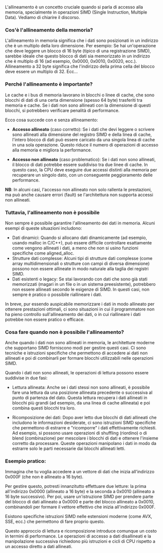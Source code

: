 L'allineamento è un concetto cruciale quando si parla di accesso alla memoria, specialmente in operazioni SIMD (Single Instruction, Multiple Data). Vediamo di chiarire il discorso.

### Cos'è l'allineamento della memoria?
L'allineamento in memoria significa che i dati sono posizionati in un indirizzo che è un multiplo della loro dimensione. Per esempio: Se hai un'operazione che deve leggere un blocco di 16 byte (tipico di una registrazione SIMD), sarebbe ideale che questo blocco di dati sia memorizzato in un indirizzo che è multiplo di 16 (ad esempio, 0x0000, 0x0010, 0x0020, ecc.). Allineamento a 32 byte significa che l'indirizzo della prima cella del blocco deve essere un multiplo di 32. Ecc...

### Perché l'allineamento è importante?
Le cache e i bus di memoria lavorano in blocchi o linee di cache, che sono blocchi di dati di una certa dimensione (spesso 64 byte) trasferiti tra memoria e cache. Se i dati non sono allineati con la dimensione di questi blocchi, si potrebbero verificare penalità di performance. 

Ecco cosa succede con e senza allineamento:
- __Accesso allineato__ (caso corretto): Se i dati che devi leggere o scrivere sono allineati alla dimensione del registro SIMD e della linea di cache, l'intero blocco di dati può essere caricato da una singola linea di cache in una sola operazione. Questo riduce il numero di operazioni di accesso alla memoria e migliora la performance.

- __Accesso non allineato__ (caso problematico): Se i dati non sono allineati, il blocco di dati potrebbe essere suddiviso tra due linee di cache. In questo caso, la CPU deve eseguire due accessi distinti alla memoria per recuperare un singolo dato, con un conseguente peggioramento delle performance. 

__NB__: In alcuni casi, l'accesso non allineato non solo rallenta le prestazioni, ma può anche causare errori (fault) se l'architettura non supporta accessi non allineati.

### Tuttavia, l'allineamento non è possibile
Non sempre è possibile garantire l'allineamento dei dati in memoria. Alcuni esempi di queste situazioni includono:
- Dati dinamici: Quando si allocano dati dinamicamente (ad esempio, usando malloc in C/C++), può essere difficile controllare esattamente come vengono allineati i dati, a meno che non si usino funzioni specifiche come aligned_alloc.
- Strutture dati complesse: Alcuni tipi di strutture dati complesse (come array multidimensionali o strutture con campi di diversa dimensione) possono non essere allineate in modo naturale alla taglia dei registri SIMD.
- Dati esistenti o legacy: Se stai lavorando con dati che sono già stati memorizzati (magari in un file o in un sistema preesistente), potrebbero non essere allineati secondo le esigenze di SIMD. In questi casi, non sempre è pratico o possibile riallineare i dati.

In breve, pur essendo auspicabile memorizzare i dati in modo allineato per ottenere prestazioni ottimali, ci sono situazioni in cui il programmatore non ha pieno controllo sull'allineamento dei dati, o in cui riallineare i dati potrebbe non essere pratico o efficace.

### Cosa fare quando non è possibile l'allineamento?
Anche quando i dati non sono allineati in memoria, le architetture moderne che supportano SIMD forniscono modi per gestire questi casi. Ci sono tecniche e istruzioni specifiche che permettono di accedere ai dati non allineati e poi di combinarli per formare blocchi utilizzabili nelle operazioni SIMD.

Quando i dati non sono allineati, le operazioni di lettura possono essere suddivise in due fasi:
- Lettura allineata: Anche se i dati stessi non sono allineati, è possibile fare una lettura da una posizione allineata precedente o successiva al punto di partenza del dato. Questa lettura recupera i dati allineati in blocchi più grandi (ad esempio, da una linea di cache allineata) e poi combina questi blocchi tra loro.

- Ricomposizione dei dati: Dopo aver letto due blocchi di dati allineati che includono le informazioni desiderate, ci sono istruzioni SIMD specifiche che permettono di estrarre e "ricomporre" i dati effettivamente richiesti. Ad esempio, si possono usare operazioni di shuffling (riordino) o di blend (combinazione) per mescolare i blocchi di dati e ottenere l'insieme corretto da processare. Queste operazioni manipolano i dati in modo da estrarre solo le parti necessarie dai blocchi allineati letti.

### Esempio pratico:

Immagina che tu voglia accedere a un vettore di dati che inizia all'indirizzo 0x000F (che non è allineato a 16 byte).

Per gestire questo, potresti innanzitutto effettuare due letture: la prima all'indirizzo 0x0000 (allineato a 16 byte) e la seconda a 0x0010 (allineato a 16 byte successivo). Per poi, usare un'istruzione SIMD per prendere parte del blocco di dati allineato a 0x0000 e parte del blocco allineato a 0x0010, combinandoli per formare il vettore effettivo che inizia all'indirizzo 0x000F.

Esistono specifiche istruzioni SIMD nelle estensioni moderne (come AVX, SSE, ecc.) che permettono di fare proprio questo.

Questo approccio di lettura e ricomposizione introduce comunque un costo in termini di performance. Le operazioni di accesso a dati disallineati e la manipolazione successiva richiedono più istruzioni e cicli di CPU rispetto a un accesso diretto a dati allineati.